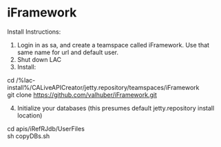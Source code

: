 # iFramework
Install Instructions:
1. Login in as sa, and create a teamspace called iFramework.  Use that same name for url and default user.
2. Shut down LAC
3. Install:

cd /%lac-install%/CALiveAPICreator/jetty.repository/teamspaces/iFramework  
git clone https://github.com/valhuber/iFramework.git  

4. Initialize your databases (this presumes default jetty.repository install location)

cd apis/iRefRJdb/UserFiles  
sh copyDBs.sh
